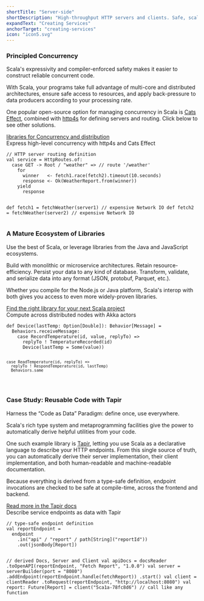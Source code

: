 ```yaml
---
shortTitle: "Server-side"
shortDescription: "High-throughput HTTP servers and clients. Safe, scalable, and principled concurrency. Reliable data validation with powerful transformations."
expandText: "Creating Services"
anchorTarget: "creating-services"
icon: "icon5.svg"
---
```


<div class="scala-row">
  <div class="scala-code">
      <div class="scala-text scala-text-large">
          <h3>Principled Concurrency</h3>
          <p class="emph">Scala's expressivity and compiler-enforced safety makes it easier to construct reliable concurrent code.</p>
          <p>With Scala, your programs take full advantage of multi-core and distributed architectures, ensure safe access to resources, and apply back-pressure to data producers according to your processing rate.</p>
          <p>One popular open-source option for managing concurrency in Scala is <a href="https://typelevel.org/cats-effect/" target="_blank" rel="none">Cats Effect</a>, combined with <a href="https://http4s.org" target="_blank" rel="none">http4s</a> for defining servers and routing. Click below to see other solutions.</p>
          <a class="button button_call-to-action" href="https://index.scala-lang.org/awesome#asynchronous-and-concurrent-programming" target="_blank" rel="none">libraries for Concurrency and distribution</a>
      </div>
  </div>
  <div class="scala-code">
      <div class="code-element dark">
          <div class="bar-code"><span>Express high-level concurrency with http4s and Cats Effect</span></div>
          <pre><code class="language-scala">// HTTP server routing definition
val service = HttpRoutes.of:
  case GET -> Root / "weather" => // route '/weather'
    for
      winner   <- fetch1.race(fetch2).timeout(10.seconds)
      response <- Ok(WeatherReport.from(winner))
    yield
      response

def fetch1 = fetchWeather(server1) // expensive Network IO
def fetch2 = fetchWeather(server2) // expensive Network IO
</code></pre>
      </div>
  </div>
</div>
<div class="scala-row">
  <div class="scala-code">
      <div class="scala-text scala-text-large">
          <h3>A Mature Ecosystem of Libraries</h3>
          <p class="emph">Use the best of Scala, or leverage libraries from the Java and JavaScript ecosystems.</p>
          <p>Build with monolithic or microservice architectures. Retain resource-efficiency. Persist your data to any kind of database. Transform, validate, and serialize data into any format (JSON, protobuf, Parquet, etc.).</p>
          <p>Whether you compile for the Node.js or Java platform, Scala's interop with both gives you access to even more widely-proven libraries.</p>
          <a class="button button_call-to-action" href="https://index.scala-lang.org/awesome" target="_blank" rel="none">Find the right library for your next Scala project</a>
      </div>
  </div>
  <div class="scala-code">
      <div class="code-element dark">
          <div class="bar-code"><span>Compute across distributed nodes with Akka actors</span></div>
          <pre><code class="language-scala">def Device(lastTemp: Option[Double]): Behavior[Message] =
  Behaviors.receiveMessage:
    case RecordTemperature(id, value, replyTo) =>
      replyTo ! TemperatureRecorded(id)
      Device(lastTemp = Some(value))

    case ReadTemperature(id, replyTo) =>
      replyTo ! RespondTemperature(id, lastTemp)
      Behaviors.same
</code></pre>
      </div>
  </div>
</div>
<div class="scala-row">
  <div class="scala-code">
      <div class="scala-text scala-text-large">
          <h3>Case Study: Reusable Code with Tapir</h3>
          <p class="emph">Harness the “Code as Data” Paradigm: define once, use everywhere.</p>
          <p>Scala's rich type system and metaprogramming facilities give the power to automatically derive helpful utilities from your code.</p>
          <p>One such example library is <a href="https://tapir.softwaremill.com/en/latest/#" target="_blank" rel="none">Tapir</a>, letting you use Scala as a declarative language to describe your HTTP endpoints. From this single source of truth, you can automatically derive their server implementation, their client implementation, and both human-readable and machine-readable documentation.</p>
          <p>Because everything is derived from a type-safe definition, endpoint invocations are checked to be safe at compile-time, across the frontend and backend.</p>
          <a class="button button_call-to-action" href="https://tapir.softwaremill.com/en/latest/#" target="_blank" rel="none">Read more in the Tapir docs</a>
      </div>
  </div>

  <div class="scala-code">
      <div class="code-element dark">
          <div class="bar-code"><span>Describe service endpoints as data with Tapir</span></div>
          <pre><code class="language-scala">// type-safe endpoint definition
val reportEndpoint =
  endpoint
    .in("api" / "report" / path[String]("reportId"))
    .out(jsonBody[Report])

// derived Docs, Server and Client
val apiDocs = docsReader
  .toOpenAPI(reportEndpoint, "Fetch Report", "1.0.0")
val server = serverBuilder(port = "8080")
  .addEndpoint(reportEndpoint.handle(fetchReport))
  .start()
val client = clientReader
  .toRequest(reportEndpoint, "http://localhost:8080")
val report: Future[Report] =
  client("5ca1a-78fc8d6") // call like any function</code></pre>
      </div>
  </div>
</div>
